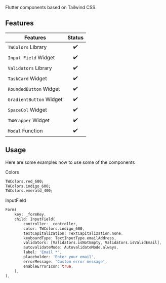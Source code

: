 <!--
This README describes the package. If you publish this package to pub.dev,
this README's contents appear on the landing page for your package.

For information about how to write a good package README, see the guide for
[writing package pages](https://dart.dev/guides/libraries/writing-package-pages).

For general information about developing packages, see the Dart guide for
[creating packages](https://dart.dev/guides/libraries/create-library-packages)
and the Flutter guide for
[developing packages and plugins](https://flutter.dev/developing-packages).
-->

Flutter components based on Tailwind CSS. 

## Features

| Features                                         | Status |
| ------------------------------------------------ | :----: |
| `TWColors` Library                               |   ✔️   |
| `Input Field` Widget                             |   ✔️   |
| `Validators` Library                             |   ✔️   |
| `TaskCard` Widget                                |   ✔️   |
| `RoundedButton` Widget                           |   ✔️   |
| `GradientButton` Widget                          |   ✔️   |
| `SpaceCol` Widget                                |   ✔️   |
| `TWWrapper` Widget                               |   ✔️   |
| `Modal` Function                                 |   ✔️   |

## Usage

Here are some examples how to use some of the components

Colors

```dart
TWColors.red_600;
TWColors.indigo_600;
TWColors.emerald_400;
```

InputField

```dart
Form(
    key: _formKey,
    child: InputField(
        controller: _controller,
        color: TWColors.indigo_600,
        textCapitalization: TextCapitalization.none,
        keyboardType: TextInputType.emailAddress,
        validators: [Validators.isNotEmpty, Validators.isValidEmail],
        autovalidateMode: AutovalidateMode.always,
        label: 'Email *',
        placeholder: 'Enter your email',
        errorMessage: 'Custom error message',
        enableErrorIcon: true,
    ),
),
```

